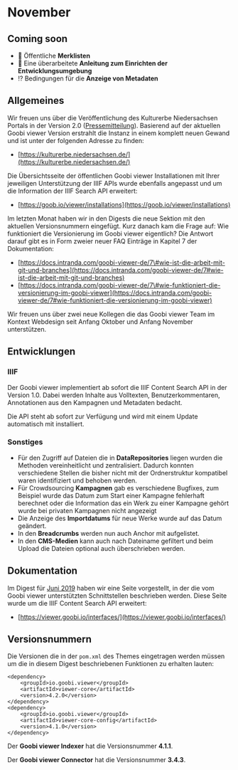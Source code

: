# November

## Coming soon

* 🔖 Öffentliche **Merklisten**
* 📝 Eine überarbeitete **Anleitung zum Einrichten der Entwicklungsumgebung**
* ⁉ Bedingungen für die **Anzeige von Metadaten**

## Allgemeines

Wir freuen uns über die Veröffentlichung des Kulturerbe Niedersachsen Portals in der Version 2.0 \([Pressemitteilung](https://www.mwk.niedersachsen.de/startseite/aktuelles/presseinformationen/kulturerbe-niedersachsen-de-2-0-181282.html9)\). Basierend auf der aktuellen Goobi viewer Version erstrahlt die Instanz in einem komplett neuen Gewand und ist unter der folgenden Adresse zu finden:

* [https://kulturerbe.niedersachsen.de/](https://kulturerbe.niedersachsen.de/)

Die Übersichtsseite der öffentlichen Goobi viewer Installationen mit Ihrer jeweiligen Unterstützung der IIIF APIs wurde ebenfalls angepasst und um die Information der IIIF Search API erweitert:

* [https://goob.io/viewer/installations](https://goob.io/viewer/installations)

Im letzten Monat haben wir in den Digests die neue Sektion mit den aktuellen Versionsnummern eingefügt. Kurz danach kam die Frage auf: Wie funktioniert die Versionierung im Goobi viewer eigentlich? Die Antwort darauf gibt es in Form zweier neuer FAQ Einträge in Kapitel 7 der Dokumentation:

* [https://docs.intranda.com/goobi-viewer-de/7\#wie-ist-die-arbeit-mit-git-und-branches](https://docs.intranda.com/goobi-viewer-de/7#wie-ist-die-arbeit-mit-git-und-branches) 
* [https://docs.intranda.com/goobi-viewer-de/7\#wie-funktioniert-die-versionierung-im-goobi-viewer](https://docs.intranda.com/goobi-viewer-de/7#wie-funktioniert-die-versionierung-im-goobi-viewer)

Wir freuen uns über zwei neue Kollegen die das Goobi viewer Team im Kontext Webdesign seit Anfang Oktober und Anfang November unterstützen.

## Entwicklungen

### IIIF

Der Goobi viewer implementiert ab sofort die IIIF Content Search API in der Version 1.0. Dabei werden Inhalte aus Volltexten, Benutzerkommentaren, Annotationen aus den Kampagnen und Metadaten bedacht.

Die API steht ab sofort zur Verfügung und wird mit einem Update automatisch mit installiert.

### Sonstiges

* Für den Zugriff auf Dateien die in **DataRepositories** liegen wurden die Methoden vereinheitlicht und zentralisiert. Dadurch konnten verschiedene Stellen die bisher nicht mit der Ordnerstruktur kompatibel waren identifiziert und behoben werden.
* Für Crowdsourcing **Kampagnen** gab es verschiedene Bugfixes, zum Beispiel wurde das Datum zum Start einer Kampagne fehlerhaft berechnet oder die Information das ein Werk zu einer Kampagne gehört wurde bei privaten Kampagnen nicht angezeigt
* Die Anzeige des **Importdatums** für neue Werke wurde auf das Datum geändert.
* In den **Breadcrumbs** werden nun auch Anchor mit aufgelistet.
* In den **CMS-Medien** kann auch nach Dateiname gefiltert und beim Upload die Dateien optional auch überschrieben werden.

## Dokumentation

Im Digest für [Juni 2019](6.md#dokumentation) haben wir eine Seite vorgestellt, in der die vom Goobi viewer unterstützten Schnittstellen beschrieben werden. Diese Seite wurde um die IIIF Content Search API erweitert:

* [https://viewer.goobi.io/interfaces/](https://viewer.goobi.io/interfaces/)

## Versionsnummern

Die Versionen die in der `pom.xml` des Themes eingetragen werden müssen um die in diesem Digest beschriebenen Funktionen zu erhalten lauten:

```markup
<dependency>
    <groupId>io.goobi.viewer</groupId>
    <artifactId>viewer-core</artifactId>
    <version>4.2.0</version>
</dependency>
<dependency>
    <groupId>io.goobi.viewer</groupId>
    <artifactId>viewer-core-config</artifactId>
    <version>4.1.0</version>
</dependency>
```

Der **Goobi viewer Indexer** hat die Versionsnummer **4.1.1**. 

Der **Goobi viewer Connector** hat die Versionsnummer **3.4.3**.

